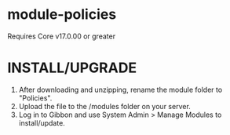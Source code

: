 module-policies
===============
Requires Core v17.0.00 or greater


INSTALL/UPGRADE
===============
1. After downloading and unzipping, rename the module folder to "Policies".
2. Upload the file to the /modules folder on your server.
3. Log in to Gibbon and use System Admin > Manage Modules to install/update.

